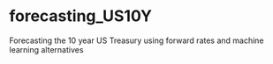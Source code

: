 # forecasting_US10Y
Forecasting the 10 year US Treasury using forward rates and machine learning alternatives
